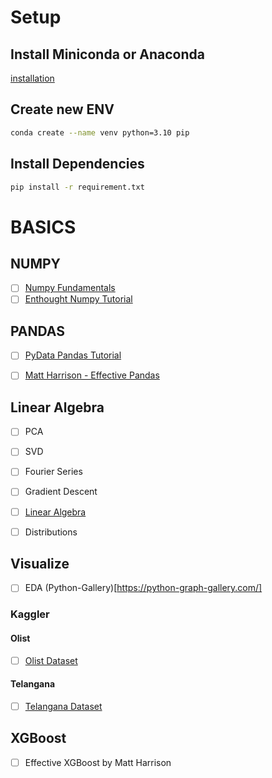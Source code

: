 # Setup

## Install Miniconda or Anaconda
[installation](https://docs.conda.io/projects/miniconda/en/latest/miniconda-install.html)

## Create new ENV
```sh
conda create --name venv python=3.10 pip
```

## Install Dependencies
```sh
pip install -r requirement.txt
```

# BASICS

## NUMPY
- [ ] [Numpy Fundamentals](https://numpy.org/doc/stable/user/absolute_beginners.html)
- [ ] [Enthought Numpy Tutorial](https://www.youtube.com/watch?v=ZB7BZMhfPgk)

## PANDAS
- [ ] [PyData Pandas Tutorial](https://www.youtube.com/watch?v=iYie42M1ZyU&pp=ygUTcGFuZGFzIHB5ZGF0YSB0YWxrcw%3D%3D)
- [ ] [Matt Harrison - Effective Pandas](https://www.youtube.com/watch?v=zgbUk90aQ6A&pp=ygUTcGFuZGFzIHB5ZGF0YSB0YWxrcw%3D%3D)


## Linear Algebra
- [ ] PCA
- [ ] SVD
- [ ] Fourier Series
- [ ] Gradient Descent
- [ ] [Linear Algebra](https://numpy.org/numpy-tutorials/content/tutorial-svd.html)
- [ ] Distributions


## Visualize
- [ ] EDA (Python-Gallery)[https://python-graph-gallery.com/]

### Kaggler
#### Olist
- [ ] [Olist Dataset](https://www.kaggle.com/datasets/olistbr/brazilian-ecommerce?datasetId=55151&sortBy=commentCount)

#### Telangana
- [ ] [Telangana Dataset](data.telangana.gov.in)


## XGBoost
- [ ] Effective XGBoost by Matt Harrison